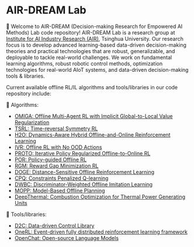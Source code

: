 # AIR-DREAM Lab
:raised_hands: Welcome to AIR-DREAM (Decision-making Research for Empowered AI Methods) Lab code repository! AIR-DREAM Lab is a research group at [Institute for AI Industry Research (AIR)](https://air.tsinghua.edu.cn/en/), Tsinghua University. Our research focus is to develop advanced learning-based data-driven decision-making theories and practical technologies that are robust, generalizable, and deployable to tackle real-world challenges. We work on fundamental learning algorithms, robust robotic control methods, optimization technologies for real-world AIoT systems, and data-driven decision-making tools & libraries.

Current available offline RL/IL algorithms and tools/libraries in our code repository include:

:dizzy: Algorithms:

- [OMIGA: Offline Multi-Agent RL with Implicit Global-to-Local Value Regularization](https://github.com/AIR-DI/OMIGA)
- [TSRL: Time-reversal Symmetry RL](https://github.com/AIR-DI/TSRL)
- [H2O: Dynamics-Aware Hybrid Offline-and-Online Reinforcement Learning](https://github.com/AIR-DI/H2O)
- [IVR: Offline RL with No OOD Actions](https://github.com/AIR-DI/IVR)
- [PROTO: Iterative Policy Regularized Offline-to-Online RL](https://github.com/AIR-DI/PROTO)
- [POR: Policy-guided Offline RL](https://github.com/AIR-DI/POR)
- [RGM: Reward Gap Minimization RL](https://github.com/AIR-DI/RGM)
- [DOGE: Distance-Sensitive Offline Reinforcement Learning](https://github.com/AIR-DI/DOGE)
- [CPQ: Constraints Penalized Q-learning](https://github.com/AIR-DI/CPQ)
- [DWBC: Discriminator-Weighted Offline Imitation Learning](https://github.com/AIR-DI/DWBC)
- [MOPP: Model-Based Offline Planning](https://github.com/AIR-DI/MOPP)
- [DeepThermal: Combustion Optimization for Thermal Power Generating Units](https://github.com/AIR-DI/DeepThermal)

:robot: Tools/libraries:

- [D2C: Data-driven Control Library](https://github.com/AIR-DI/D2C)
- [OneRL: Event-driven fully distributed reinforcement learning framework](https://github.com/AIR-DI/onerl)
- [OpenChat: Open-source Language Models](https://github.com/AIR-DI/openchat)

